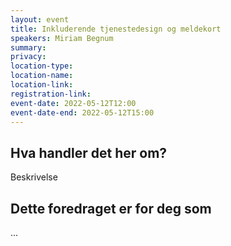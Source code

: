 ```yaml
---
layout: event
title: Inkluderende tjenestedesign og meldekort
speakers: Miriam Begnum
summary:
privacy:
location-type:
location-name:
location-link:
registration-link:
event-date: 2022-05-12T12:00
event-date-end: 2022-05-12T15:00
---
```

## Hva handler det her om?
Beskrivelse

## Dette foredraget er for deg som
...
